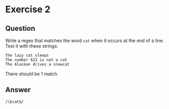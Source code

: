 # Exercise 2

## Question

Write a regex that matches the word `cat` when it occurs at the end of a line. Test it with these strings:

```
The lazy cat sleeps
The number 623 is not a cat
The Alaskan drives a snowcat
```

There should be 1 match.

## Answer

```
/\bcat$/
```
